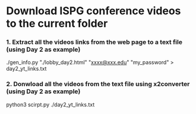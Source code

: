 # Download ISPG conference videos to the current folder

### 1. Extract all the videos links from the web page to a text file (using Day 2 as example)
./gen_info.py "./lobby_day2.html" "xxxx@xxx.edu" "my_password" > day2_yt_links.txt

### 2. Donwload all the videos from the text file using x2converter (using Day 2 as example)
python3 scirpt.py ./day2_yt_links.txt
